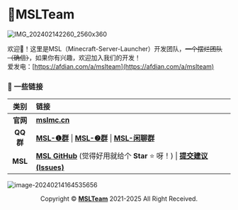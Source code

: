 # 🌹MSLTeam

![IMG_202402142260_2560x360](https://raw.githubusercontent.com/msldevs/.github/main/profile/assets/IMG_202402142260_2560x360.png)

欢迎👋！这里是MSL（Minecraft-Server-Launcher）开发团队，~~一个摆烂团队（确信）~~，如果你有兴趣，欢迎加入我们的开发！  
爱发电：[https://afdian.com/a/mslteam](https://afdian.com/a/mslteam)

### 🔗 一些链接

|   类别   |                  链接                  |
|:------:|:--------------------------------------|
| **官网** | [**mslmc.cn**](https://www.mslmc.cn) |
| **QQ群** | [**MSL-❶群**](https://qm.qq.com/q/TZRpqXr2qm) \| [**MSL-❷群**](https://qm.qq.com/q/3JgcVlG9dC) \| [**MSL-闲聊群**](https://qm.qq.com/q/db97QbwzGo) |
| **MSL** | [**MSL GitHub**](https://github.com/MSLTeam/MSL) (觉得好用就给个 **Star** ⭐ 呀！) \| [**提交建议(Issues)**](https://github.com/MSLTeam/MSL/issues) |

![image-20240214164535656](https://raw.githubusercontent.com/msldevs/.github/main/profile/assets/wechat_2025-09-17_165302_771.png)

<div style="text-align:center;"> Copyright © <strong><a href="https://github.com/MSLTeam/">MSLTeam</a></strong> 2021-2025 All Right Received.</div>
